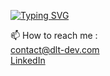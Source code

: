 [![Typing SVG](https://readme-typing-svg.herokuapp.com?font=roboto&duration=6500&color=C78D80&center=true&vCenter=true&multiline=true&width=700&height=120&lines=%F0%9F%91%8B+Hi%2C+I%E2%80%99m+Melvin+alias+%40MedDev83;%F0%9F%91%80+I%E2%80%99m+interested+in+DevWeb+FULLSTACK;%F0%9F%8C%B1+I%E2%80%99m+currently+learning+PHP%2C+MySQL%2C+JS%2C+Java...;%F0%9F%92%9E%EF%B8%8F+I'm+looking+to+collaborate+in+BigData+once+qualified)](https://dlt-dev.com)

📫 How to reach me :</br>
      <a href="mailto:contact@dlt-dev.com">contact@dlt-dev.com</a></br>
      <a href="www.linkedin.com/in/melvindolet">LinkedIn</a>

<!---
MedDev83/MedDev83 is a ✨ special ✨ repository because its `README.md` (this file) appears on your GitHub profile.
You can click the Preview link to take a look at your changes.
--->
